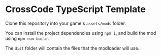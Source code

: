 # CrossCode TypeScript Template

Clone this repository into your game's `assets/mods` folder.

You can install the project dependencies using `npm i`, and build the mod using `npm run build`.

The `dist` folder will contain the files that the modloader will use.
